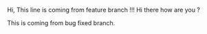 Hi, This line is coming from feature branch !!!
Hi there how are you ?

This is coming from bug fixed branch.